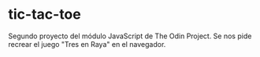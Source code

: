 # tic-tac-toe
Segundo proyecto del módulo JavaScript de The Odin Project. Se nos pide recrear el juego "Tres en Raya" en el navegador.
